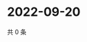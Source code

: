 # 2022-09-20

共 0 条

<!-- BEGIN WEIBO -->
<!-- 最后更新时间 Tue Sep 20 2022 06:17:07 GMT+0800 (China Standard Time) -->

<!-- END WEIBO -->
